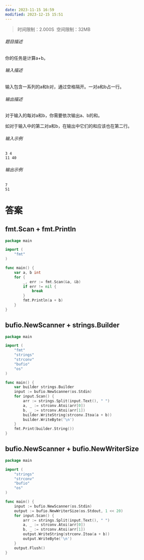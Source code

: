 ```yaml
---
date: 2023-11-15 16:59
modified: 2023-12-15 15:51
---
```


>时间限制：2.000S  空间限制：32MB

###### 题目描述

你的任务是计算a+b。  

###### 输入描述

输入包含一系列的a和b对，通过空格隔开。一对a和b占一行。  

###### 输出描述

对于输入的每对a和b，你需要依次输出a、b的和。

如对于输入中的第二对a和b，在输出中它们的和应该也在第二行。  

###### 输入示例

```
3 4
11 40
```

###### 输出示例

```
7
51
```

# 答案

## fmt.Scan + fmt.Println

```go
package main

import (
    "fmt"
)

func main() {
    var a, b int
    for {
        _, err := fmt.Scan(&a, &b)
        if err != nil {
            break
        }
        fmt.Println(a + b)
    }
}
```

## bufio.NewScanner + strings.Builder

```go
package main

import (
    "fmt"
    "strings"
    "strconv"
    "bufio"
    "os"
)

func main() {
    var builder strings.Builder
    input := bufio.NewScanner(os.Stdin)
    for input.Scan() {
        arr := strings.Split(input.Text(), " ")
        a, _ := strconv.Atoi(arr[0])
        b, _ := strconv.Atoi(arr[1])
        builder.WriteString(strconv.Itoa(a + b))
        builder.WriteByte('\n')
    }
    fmt.Print(builder.String())
}
```

## bufio.NewScanner + bufio.NewWriterSize

```go
package main

import (
    "strings"
    "strconv"
    "bufio"
    "os"
)

func main() {
    input := bufio.NewScanner(os.Stdin)
    output := bufio.NewWriterSize(os.Stdout, 1 << 20)
    for input.Scan() {
        arr := strings.Split(input.Text(), " ")
        a, _ := strconv.Atoi(arr[0])
        b, _ := strconv.Atoi(arr[1])
        output.WriteString(strconv.Itoa(a + b))
        output.WriteByte('\n')
    }
    output.Flush()
}
```
